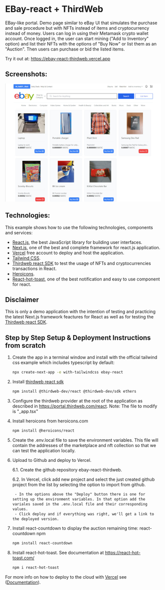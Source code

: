 # EBay-react + ThirdWeb

EBay-like portal. Demo page similar to eBay UI that simulates the purchase and sale procedure but with NFTs instead of items and cryptocurrency instead of money. Users can log in using their Metamask crypto wallet account. Once logged in, the user can start mining ("Add to Inventory" option) and list their NFTs with the options of "Buy Now" or list them as an "Auction". Then users can purchase or bid the listed items.

Try it out at: https://ebay-react-thirdweb.vercel.app

## Screenshots:

<div align="center">
  <img src="screenshots/Ebay-react.jpg" alt="screenshot" width="700" style="width:700px;"/>
</div>

## Technologies:

This example shows how to use the following technologies, components and services:
- [React.js](https://reactjs.org/), the best JavaScript library for building user interfaces.
- [Next.js](https://nextjs.org/), one of the best and complete framework for react.js application.
- [Vercel](https://vercel.com/) free account to deploy and host the application.
- [Tailwind CSS](https://tailwindcss.com/).
- [Thirdweb react SDK](https://portal.thirdweb.com/react) to test the usage of NFTs and cryptocurrencies transactions in React.
- [Heroicons](https://heroicons.com).
- [React-hot-toast](https://react-hot-toast.com/), one of the best notification and easy to use component for react.

## Disclaimer

This is only a demo application with the intention of testing and practicing the latest Next.js framework feactures for React as well as for testing the [Thirdweb react SDK](https://portal.thirdweb.com/react).

## Step by Step Setup & Deployment Instructions from scratch

1. Create the app in a terminal window and install with the official tailwind css example which includes typescript by default:
    ```bash
    npx create-next-app -e with-tailwindcss ebay-react
    ```
2. Install [thirdweb react sdk](https://portal.thirdweb.com/react)
    ```bash
    npm install @thirdweb-dev/react @thirdweb-dev/sdk ethers
    ```
3. Configure the thirdweb provider at the root of the application as described in https://portal.thirdweb.com/react. Note: The file to modify is "_app.tsx"
4. Install heroicons from heroicons.com
    ```bash
    npm install @heroicons/react
    ```
5. Create the .env.local file to save the environment variables. This file will contain the addresses of the marketplace and nft collection so that we can test the application locally.
6. Upload to Github and deploy to Vercel.
    
    6.1. Create the github repository ebay-react-thirdweb.
    
    6.2. In Vercel, click add new project and select the just created github project from the list by selecting the option to import from github.
    
        - In the options above the "Deploy" button there is one for setting up the environment variables. In that option add the variales saved in the .env.local file and their corresponding values.
        - Click deploy and if everything was right, we'll get a link to the deployed version.
7. Install react-countdown to display the auction remaining time: react-countdown npm

    ```bash
    npm install react-countdown
    ```
8. Install react-hot-toast. See documentation at https://react-hot-toast.com/
    
    ```bash
    npm i react-hot-toast
    ```
    
 For more info on how to deploy to the cloud with [Vercel](https://vercel.com/new?utm_source=github&utm_medium=readme&utm_campaign=next-example) see ([Documentation](https://nextjs.org/docs/deployment)).
